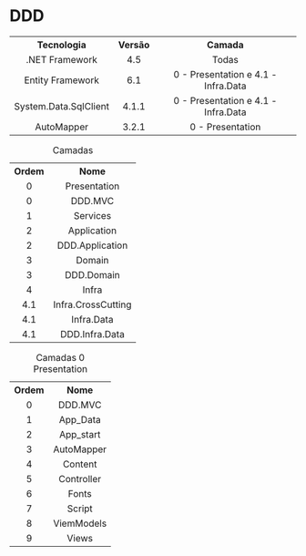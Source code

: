 # DDD

<table style="width:100%">
  <tr>
    <th>Tecnologia</th>
    <th>Versão</th>
    <th>Camada</th>
  </tr>
  <tr>
    <td VALIGN = Middle Align = Center>.NET Framework</td>
    <td VALIGN = Middle Align = Center>4.5</td>
    <td VALIGN = Middle Align = Center>Todas</td>
</tr>
  <tr>
    <td VALIGN = Middle Align = Center>Entity Framework</td>
    <td VALIGN = Middle Align = Center>6.1</td>
    <td VALIGN = Middle Align = Center>0 - Presentation e 4.1 - Infra.Data</td>
</tr>
  <tr>
    <td VALIGN = Middle Align = Center>System.Data.SqlClient</td>
    <td VALIGN = Middle Align = Center>4.1.1</td>
    <td VALIGN = Middle Align = Center>0 - Presentation e 4.1 - Infra.Data</td>
</tr>
  <tr>
    <td VALIGN = Middle Align = Center>AutoMapper</td>
    <td VALIGN = Middle Align = Center>3.2.1</td>
    <td VALIGN = Middle Align = Center>0 - Presentation</td>
</tr>
  
</table>


<table style="width:100%">
  <caption>Camadas</caption>
  <tr>
    <th>Ordem</th>
    <th>Nome</th>
  </tr>
  <tr>
    <td VALIGN = Middle Align = Center>0</td>
    <td VALIGN = Middle Align = Center>Presentation</td>
  </tr>
    <tr>
    <td VALIGN = Middle Align = Center>0</td>
    <td VALIGN = Middle Align = Center>DDD.MVC</td>
  </tr>
  <tr>
    <td VALIGN = Middle Align = Center>1</td>
    <td VALIGN = Middle Align = Center>Services</td>
  </tr>
  
  <tr>
    <td VALIGN = Middle Align = Center>2</td>
    <td VALIGN = Middle Align = Center>Application</td>
  </tr>
      <tr>
    <td VALIGN = Middle Align = Center>2</td>
    <td VALIGN = Middle Align = Center>DDD.Application</td>
  </tr>
    <tr>
    <td VALIGN = Middle Align = Center>3</td>
    <td VALIGN = Middle Align = Center>Domain</td>
  </tr>
  <tr>
    <td VALIGN = Middle Align = Center>3</td>
    <td VALIGN = Middle Align = Center>DDD.Domain</td>
  </tr>
    <tr>
    <td VALIGN = Middle Align = Center>4</td>
    <td VALIGN = Middle Align = Center>Infra</td>
  </tr>
  <tr>
    <td VALIGN = Middle Align = Center>4.1</td>
    <td VALIGN = Middle Align = Center>Infra.CrossCutting</td>
  </tr>
    <tr>
    <td VALIGN = Middle Align = Center>4.1</td>
    <td VALIGN = Middle Align = Center>Infra.Data</td>
  </tr>
      <tr>
    <td VALIGN = Middle Align = Center>4.1</td>
    <td VALIGN = Middle Align = Center>DDD.Infra.Data</td>
  </tr>
</table>


<table style="width:100%">
  <caption>Camadas 0 Presentation</caption>
  <tr>
    <th>Ordem</th>
    <th>Nome</th>
  </tr>
  <tr>
    <td VALIGN = Middle Align = Center>0</td>
    <td VALIGN = Middle Align = Center>DDD.MVC</td>
  </tr>
    <tr>
    <td VALIGN = Middle Align = Center>1</td>
    <td VALIGN = Middle Align = Center>App_Data</td>
  </tr>
  <tr>
    <td VALIGN = Middle Align = Center>2</td>
    <td VALIGN = Middle Align = Center>App_start</td>
  </tr>
  <tr>
    <td VALIGN = Middle Align = Center>3</td>
    <td VALIGN = Middle Align = Center>AutoMapper</td>
  </tr>
  <tr>
    <td VALIGN = Middle Align = Center>4</td>
    <td VALIGN = Middle Align = Center>Content</td>
  </tr>
    <tr>
    <td VALIGN = Middle Align = Center>5</td>
    <td VALIGN = Middle Align = Center>Controller</td>
  </tr>
  <tr>
    <td VALIGN = Middle Align = Center>6</td>
    <td VALIGN = Middle Align = Center>Fonts</td>
  </tr>
    <tr>
    <td VALIGN = Middle Align = Center>7</td>
    <td VALIGN = Middle Align = Center>Script</td>
  </tr>
  <tr>
    <td VALIGN = Middle Align = Center>8</td>
    <td VALIGN = Middle Align = Center>ViemModels</td>
  </tr>
    <tr>
    <td VALIGN = Middle Align = Center>9</td>
    <td VALIGN = Middle Align = Center>Views</td>
  </tr>
</table>
